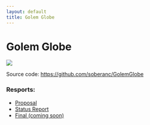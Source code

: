 ```yaml
---
layout: default
title: Golem Globe
---
```


# Golem Globe

![](https://www.ics.uci.edu/~wschallo/golemGlobe.png)

Source code: https://github.com/soberanc/GolemGlobe

### Resports:

 - [Proposal](https://github.com/soberanc/GolemGlobe/blob/master/docs/proposal.md)
 - [Status Report](https://github.com/soberanc/GolemGlobe/blob/master/docs/status.md)
 - [Final (coming soon)]()
